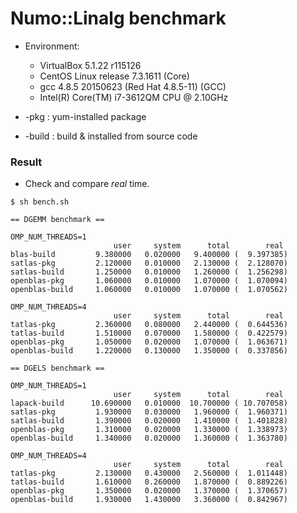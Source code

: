 # Numo::Linalg benchmark

* Environment:
    * VirtualBox 5.1.22 r115126
    * CentOS Linux release 7.3.1611 (Core)
    * gcc 4.8.5 20150623 (Red Hat 4.8.5-11) (GCC)
    * Intel(R) Core(TM) i7-3612QM CPU @ 2.10GHz

* -pkg : yum-installed package
* -build : build & installed from source code

### Result

* Check and compare *real* time.

```
$ sh bench.sh

== DGEMM benchmark ==

OMP_NUM_THREADS=1
                       user     system      total        real
blas-build         9.380000   0.020000   9.400000 (  9.397385)
satlas-pkg         2.120000   0.010000   2.130000 (  2.128070)
satlas-build       1.250000   0.010000   1.260000 (  1.256298)
openblas-pkg       1.060000   0.010000   1.070000 (  1.070094)
openblas-build     1.060000   0.010000   1.070000 (  1.070562)

OMP_NUM_THREADS=4
                       user     system      total        real
tatlas-pkg         2.360000   0.080000   2.440000 (  0.644536)
tatlas-build       1.510000   0.070000   1.580000 (  0.422579)
openblas-pkg       1.050000   0.020000   1.070000 (  1.063671)
openblas-build     1.220000   0.130000   1.350000 (  0.337856)

== DGELS benchmark ==

OMP_NUM_THREADS=1
                       user     system      total        real
lapack-build      10.690000   0.010000  10.700000 ( 10.707058)
satlas-pkg         1.930000   0.030000   1.960000 (  1.960371)
satlas-build       1.390000   0.020000   1.410000 (  1.401828)
openblas-pkg       1.310000   0.020000   1.330000 (  1.338973)
openblas-build     1.340000   0.020000   1.360000 (  1.363780)

OMP_NUM_THREADS=4
                       user     system      total        real
tatlas-pkg         2.130000   0.430000   2.560000 (  1.011448)
tatlas-build       1.610000   0.260000   1.870000 (  0.889226)
openblas-pkg       1.350000   0.020000   1.370000 (  1.370657)
openblas-build     1.930000   1.430000   3.360000 (  0.842967)
```
